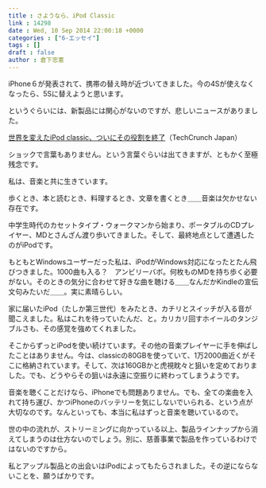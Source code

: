 ```yaml
---
title : さようなら、iPod Classic
link : 14298
date : Wed, 10 Sep 2014 22:00:18 +0000
categories : ["6-エッセイ"]
tags : []
draft : false
author : 倉下忠憲
---
```


iPhone６が発表されて、携帯の替え時が近づいてきました。今の4Sが使えなくなったら、5Sに替えようと思います。

というぐらいには、新製品には関心がないのですが、悲しいニュースがありました。

<a href="http://jp.techcrunch.com/2014/09/10/20140909the-ipod-classic-is-dead/" target="_blank">世界を変えたiPod classic、ついにその役割を終了</a>（TechCrunch Japan）

ショックで言葉もありません。という言葉ぐらいは出てきますが、ともかく至極残念です。

私は、音楽と共に生きています。

歩くとき、本と読むとき、料理するとき、文章を書くとき＿＿音楽は欠かせない存在です。

中学生時代のカセットタイプ・ウォークマンから始まり、ポータブルのCDプレイヤー、MDとさんざん渡り歩いてきました。そして、最終地点として遭遇したのがiPodです。

もともとWindowsユーザーだった私は、iPodがWindows対応になったとたん飛びつきました。1000曲も入る？　アンビリーバボ。何枚ものMDを持ち歩く必要がない。そのときの気分に合わせて好きな曲を聴ける＿＿なんだかKindleの宣伝文句みたいだ＿＿。実に素晴らしい。

家に届いたiPod（たしか第三世代）をみたとき、カチリとスイッチが入る音が聞こえました。私はこれを待っていたんだ、と。カリカリ回すホイールのタンジブルさも、その感覚を強めてくれました。

そこからずっとiPodを使い続けています。その他の音楽プレイヤーに手を伸ばしたことはありません。今は、classicの80GBを使っていて、1万2000曲近くがそこに格納されています。そして、次は160GBかと虎視眈々と狙いを定めておりました。でも、どうやらその狙いは永遠に空振りに終わってしまうようです。

音楽を聴くことだけなら、iPhoneでも問題ありません。でも、全ての楽曲を入れて持ち運び、かつiPhoneのバッテリーを気にしないでいられる、という点が大切なのです。なんといっても、本当に私はずっと音楽を聴いているので。

世の中の流れが、ストリーミングに向かっている以上、製品ラインナップから消えてしまうのは仕方ないのでしょう。別に、慈善事業で製品を作っているわけではないのですから。

私とアップル製品との出会いはiPodによってもたらされました。その逆にならないことを、願うばかりです。

